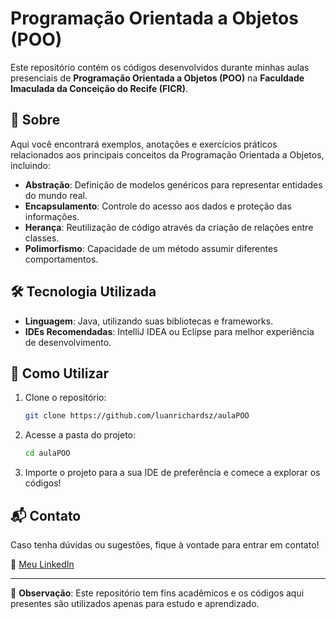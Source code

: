 # Programação Orientada a Objetos (POO)

Este repositório contém os códigos desenvolvidos durante minhas aulas presenciais de **Programação Orientada a Objetos (POO)** na **Faculdade Imaculada da Conceição do Recife (FICR)**.

## 📌 Sobre  
Aqui você encontrará exemplos, anotações e exercícios práticos relacionados aos principais conceitos da Programação Orientada a Objetos, incluindo:  
- **Abstração**: Definição de modelos genéricos para representar entidades do mundo real.  
- **Encapsulamento**: Controle do acesso aos dados e proteção das informações.  
- **Herança**: Reutilização de código através da criação de relações entre classes.  
- **Polimorfismo**: Capacidade de um método assumir diferentes comportamentos.  

## 🛠 Tecnologia Utilizada  
- **Linguagem**: Java, utilizando suas bibliotecas e frameworks.  
- **IDEs Recomendadas**: IntelliJ IDEA ou Eclipse para melhor experiência de desenvolvimento.  

## 🚀 Como Utilizar  
1. Clone o repositório:  
   ```bash  
   git clone https://github.com/luanrichardsz/aulaPOO  
   ```  
2. Acesse a pasta do projeto:  
   ```bash  
   cd aulaPOO  
   ```  
3. Importe o projeto para a sua IDE de preferência e comece a explorar os códigos!  

## 📬 Contato  
Caso tenha dúvidas ou sugestões, fique à vontade para entrar em contato!  

🔗 [Meu LinkedIn](https://www.linkedin.com/in/luanrichardsz/)  

---  
📌 **Observação**: Este repositório tem fins acadêmicos e os códigos aqui presentes são utilizados apenas para estudo e aprendizado.

